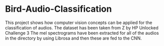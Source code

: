 # Bird-Audio-Classification
This project shows how computer vision concepts can be applied for the classification of audios. The dataset has been taken from Z by HP Unlocked Challenge 3
The mel spectrograms have been extracted for all of the audios in the directory by using Librosa and then these are fed to the CNN.
